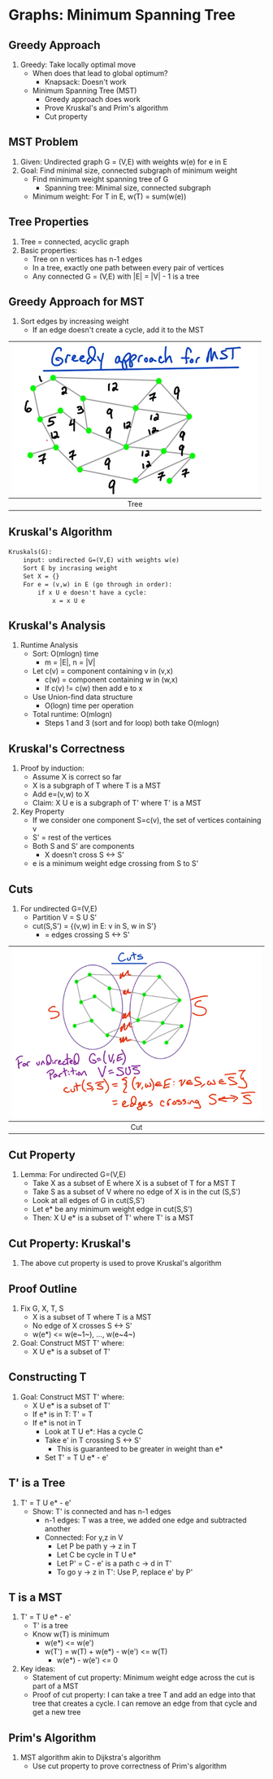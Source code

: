 # Graphs: Minimum Spanning Tree

## Greedy Approach

1. Greedy: Take locally optimal move
    * When does that lead to global optimum?
        - Knapsack: Doesn't work
    * Minimum Spanning Tree (MST)
        - Greedy approach does work
        - Prove Kruskal's and Prim's algorithm
        - Cut property

## MST Problem

1. Given: Undirected graph G = (V,E) with weights w(e) for e in E
2. Goal: Find minimal size, connected subgraph of minimum weight
    * Find minimum weight spanning tree of G
        - Spanning tree: Minimal size, connected subgraph
    * Minimum weight: For T in E, w(T) = sum(w(e))

## Tree Properties

1. Tree = connected, acyclic graph
2. Basic properties:
    * Tree on n vertices has n-1 edges
    * In a tree, exactly one path between every pair of vertices
    * Any connected G = (V,E) with |E| = |V| - 1 is a tree

## Greedy Approach for MST

1. Sort edges by increasing weight
    * If an edge doesn't create a cycle, add it to the MST

| ![tree](images/lesson10_tree.png) |
|:--:|
| Tree |

## Kruskal's Algorithm

```
Kruskals(G):
    input: undirected G=(V,E) with weights w(e)
    Sort E by incrasing weight
    Set X = {}
    For e = (v,w) in E (go through in order):
        if x U e doesn't have a cycle:
            x = x U e
```

## Kruskal's Analysis

1. Runtime Analysis
    * Sort: O(mlogn) time
        - m = |E|, n = |V|
    * Let c(v) = component containing v in (v,x)
        - c(w) = component containing w in (w,x)
        - If c(v) != c(w) then add e to x
    * Use Union-find data structure
        - O(logn) time per operation
    * Total runtime: O(mlogn)
        - Steps 1 and 3 (sort and for loop) both take O(mlogn)

## Kruskal's Correctness

1. Proof by induction:
    * Assume X is correct so far
    * X is a subgraph of T where T is a MST
    * Add e=(v,w) to X
    * Claim: X U e is a subgraph of T' where T' is a MST
2. Key Property
    * If we consider one component S=c(v), the set of vertices containing v
    * S' = rest of the vertices
    * Both S and S' are components
        - X doesn't cross S <-> S'
    * e is a minimum weight edge crossing from S to S'

## Cuts

1. For undirected G=(V,E)
    * Partition V = S U S'
    * cut(S,S') = {(v,w) in E: v in S, w in S'}
        - = edges crossing S <-> S'

| ![cut](images/lesson10_cut.png) |
|:--:|
| Cut |

## Cut Property

1. Lemma: For undirected G=(V,E)
    * Take X as a subset of E where X is a subset of T for a MST T
    * Take S as a subset of V where no edge of X is in the cut (S,S')
    * Look at all edges of G in cut(S,S')
    * Let e\* be any minimum weight edge in cut(S,S')
    * Then: X U e\* is a subset of T' where T' is a MST

## Cut Property: Kruskal's

1. The above cut property is used to prove Kruskal's algorithm

## Proof Outline

1. Fix G, X, T, S
    * X is a subset of T where T is a MST
    * No edge of X crosses S <-> S'
    * w(e\*) <= w(e~1~), ..., w(e~4~)
2. Goal: Construct MST T' where:
    * X U e\* is a subset of T'

## Constructing T

1. Goal: Construct MST T' where:
    * X U e\* is a subset of T'
    * If e\* is in T: T' = T
    * If e\* is not in T
        - Look at T U e\*: Has a cycle C
        - Take e' in T crossing S <-> S'
            + This is guaranteed to be greater in weight than e\*
        - Set T' = T U e\* - e'

## T' is a Tree

1. T' = T U e\* - e'
    * Show: T' is connected and has n-1 edges
        - n-1 edges: T was a tree, we added one edge and subtracted another
        - Connected: For y,z in V
            + Let P be path y -> z in T
            + Let C be cycle in T U e\*
            + Let P' = C - e' is a path c -> d in T'
            + To go y -> z in T': Use P, replace e' by P'

## T is a MST

1. T' = T U e\* - e'
    * T' is a tree
    * Know w(T) is minimum
        - w(e\*) <= w(e')
        - w(T') = w(T) + w(e\*) - w(e') <= w(T)
            + w(e\*) - w(e') <= 0
2. Key ideas:
    * Statement of cut property: Minimum weight edge across the cut is part of a
    MST
    * Proof of cut property: I can take a tree T and add an edge into that tree
    that creates a cycle. I can remove an edge from that cycle and get a new tree

## Prim's Algorithm

1. MST algorithm akin to Dijkstra's algorithm
    * Use cut property to prove correctness of Prim's algorithm
